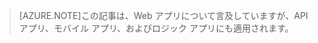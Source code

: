 > [AZURE.NOTE]この記事は、Web アプリについて言及していますが、API アプリ、モバイル アプリ、およびロジック アプリにも適用されます。

<!---HONumber=Sept15_HO3-->